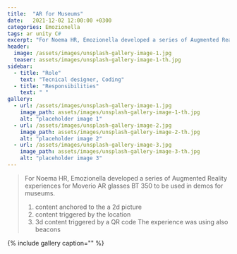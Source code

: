 ```yaml
---
title:  "AR for Museums"
date:   2021-12-02 12:00:00 +0300
categories: Emozionella
tags: ar unity C#
excerpt: "For Noema HR, Emozionella developed a series of Augmented Reality experiences..."
header:
  image: /assets/images/unsplash-gallery-image-1.jpg
  teaser: assets/images/unsplash-gallery-image-1-th.jpg
sidebar:
  - title: "Role"
    text: "Tecnical designer, Coding"
  - title: "Responsibilities"
    text: " "
gallery:
  - url: /assets/images/unsplash-gallery-image-1.jpg
    image_path: assets/images/unsplash-gallery-image-1-th.jpg
    alt: "placeholder image 1"
  - url: /assets/images/unsplash-gallery-image-2.jpg
    image_path: assets/images/unsplash-gallery-image-2-th.jpg
    alt: "placeholder image 2"
  - url: /assets/images/unsplash-gallery-image-3.jpg
    image_path: assets/images/unsplash-gallery-image-3-th.jpg
    alt: "placeholder image 3"
---
```


> For Noema HR, Emozionella developed a series of Augmented Reality experiences for Moverio AR glasses BT 350 to be used in demos for museums. 
> 1) content anchored to the a 2d picture
> 2) content triggered by the location 
> 3) 3d content triggered by a QR code
> The experience was using also beacons

{% include gallery caption="" %}